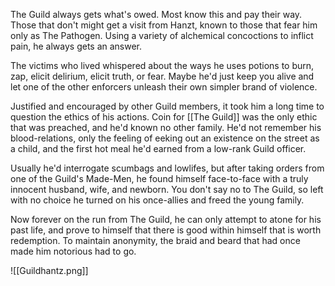 The Guild always gets what's owed. Most know this and pay their way. Those that don't might get a visit from Hanzt, known to those that fear him only as The Pathogen. Using a variety of alchemical concoctions to inflict pain, he always gets an answer. 

The victims who lived whispered about the ways he uses potions to burn, zap, elicit delirium, elicit truth, or fear. Maybe he'd just keep you alive and let one of the other enforcers unleash their own simpler brand of violence. 

Justified and encouraged by other Guild members, it took him a long time to question the ethics of his actions. Coin for [[The Guild]] was the only ethic that was preached, and he'd known no other family. He'd not remember his blood-relations, only the feeling of eeking out an existence on the street as a child, and the first hot meal he'd earned from a low-rank Guild officer. 

Usually he'd interrogate scumbags and lowlifes, but after taking orders from one of the Guild's Made-Men, he found himself face-to-face with a truly innocent husband, wife, and newborn. You don't say no to The Guild, so left with no choice he turned on his once-allies and freed the young family. 

Now forever on the run from The Guild, he can only attempt to atone for his past life, and prove to himself that there is good within himself that is worth redemption. To maintain anonymity, the braid and beard that had once made him notorious had to go.

![[Guildhantz.png]]


